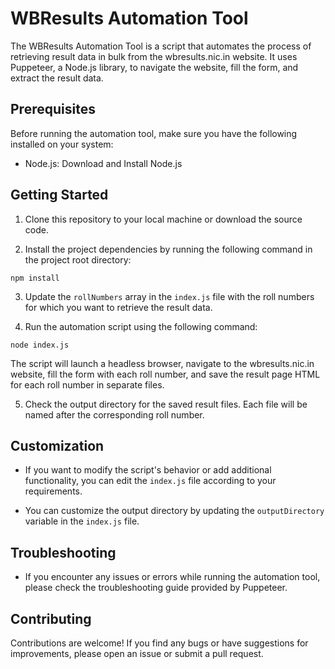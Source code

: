# WBResults Automation Tool

The WBResults Automation Tool is a script that automates the process of retrieving result data in bulk from the wbresults.nic.in website. It uses Puppeteer, a Node.js library, to navigate the website, fill the form, and extract the result data.

## Prerequisites

Before running the automation tool, make sure you have the following installed on your system:

- Node.js: Download and Install Node.js

## Getting Started

1. Clone this repository to your local machine or download the source code.

2. Install the project dependencies by running the following command in the project root directory:
```
npm install
```
3. Update the `rollNumbers` array in the `index.js` file with the roll numbers for which you want to retrieve the result data.

4. Run the automation script using the following command:
```
node index.js
```

The script will launch a headless browser, navigate to the wbresults.nic.in website, fill the form with each roll number, and save the result page HTML for each roll number in separate files.

5. Check the output directory for the saved result files. Each file will be named after the corresponding roll number.

## Customization

- If you want to modify the script's behavior or add additional functionality, you can edit the `index.js` file according to your requirements.

- You can customize the output directory by updating the `outputDirectory` variable in the `index.js` file.

## Troubleshooting

- If you encounter any issues or errors while running the automation tool, please check the troubleshooting guide provided by Puppeteer.

## Contributing

Contributions are welcome! If you find any bugs or have suggestions for improvements, please open an issue or submit a pull request.

